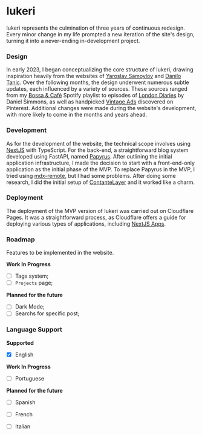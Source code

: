 # Iukeri
Iukeri represents the culmination of three years of continuous redesign. Every minor change in my life prompted a new iteration of the site's design, turning it into a never-ending in-development project.  

### Design
In early 2023, I began conceptualizing the core structure of Iukeri, drawing inspiration heavily from the websites of [Yaroslav Samoylov](https://yaosamo.com) and [Danilo Tanic](https://danilotanic.com). Over the following months, the design underwent numerous subtle updates, each influenced by a variety of sources. These sources ranged from my [Bossa & Café](https://open.spotify.com/playlist/6unyax6qQyhunvOd2QOAzB?si=0b069d34368f4773) Spotify playlist to episodes of [London Diaries](https://youtube.com/playlist?list=PL3F8c49z5qlQkQOwZLYN_4Q03cEneiOlG&si=yAoGu0mkeaz-soJh) by Daniel Simmons, as well as handpicked [Vintage Ads](https://www.pinterest.fr/thigcampos/iukeri/) discovered on Pinterest. Additional changes were made during the website's development, with more likely to come in the months and years ahead.

### Development
As for the development of the website, the technical scope involves using [NextJS](https://nextjs.org) with TypeScript. For the back-end, a straightforward blog system developed using FastAPI, named [Papyrus](https://github.com/ivansantiagojr/papyrus). After outlining the initial application infrastructure, I made the decision to start with a front-end-only application as the initial phase of the MVP. To replace Papyrus in the MVP, I tried using [mdx-remote](https://github.com/hashicorp/next-mdx-remote), but I had some problems. After doing some research, I did the initial setup of [ContanteLayer](https://contentlayer.dev/) and it worked like a charm.

### Deployment
The deployment of the MVP version of Iukeri was carried out on Cloudflare Pages. It was a straightforward process, as Cloudflare offers a guide for deploying various types of applications, including [NextJS Apps](https://developers.cloudflare.com/pages/framework-guides/deploy-a-nextjs-site).

### Roadmap
Features to be implemented in the website.

**Work In Progress**
- [ ] Tags system;
- [ ] `Projects` page;

**Planned for the future**
- [ ] Dark Mode;
- [ ] Searchs for specific post;

### Language Support
**Supported**
- [X] English

**Work In Progress**
- [ ] Portuguese

**Planned for the future**
- [ ] Spanish
- [ ] French
- [ ] Italian


